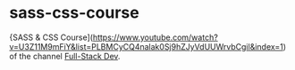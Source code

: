 # sass-css-course
{SASS & CSS Course](https://www.youtube.com/watch?v=U3Z11M9mFiY&list=PLBMCyCQ4nalak0Sj9hZJyVdUUWrvbCgil&index=1) of the channel [Full-Stack Dev](https://www.youtube.com/channel/UCUIDjzFiyBau5o1RhU-qJkw).

